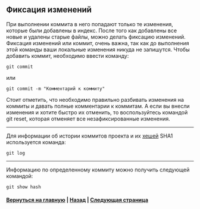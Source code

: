  ## Фиксация изменений

При выполнении коммита в него попадают только те изменения, которые были добавлены в индекс. После того как добавлены все новые и удалены старые файлы, можно делать фиксацию изменений. Фиксация изменений или коммит, очень важна, так как до выполнения этой команды ваши локальные изменения никуда не запишутся. Чтобы добавить коммит, необходимо ввести команду:

`git commit`

или 

`git commit -m "Комментарий к коммиту"`

Стоит отметить, что необходимо правильно разбивать изменения на коммиты и давать полные комментарии к коммитам. А если вы внесли изменения и хотите быстро их отменить, то воспользуйтесь командой git reset, которая отменяет все незафиксированные изменения.

---
 Для информации об истории коммитов проекта и их [хешей](abouthash.md) SHA1 используется команда:

`git log`

---

Информацию по определенному коммиту можно получить следующей командой:

`git show hash`

#### [Вернуться на главную](readme.md) | [Назад](gitadd.md) | [Следующая страница](clone.md)